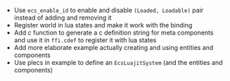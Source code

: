 - Use `ecs_enable_id` to enable and disable `(Loaded, Loadable)` pair instead
  of adding and removing it
- Register world in lua states and make it work with the binding
- Add c function to generate a c definition string for meta components and use
  it in `ffi.cdef` to register it with lua states
- Add more elaborate example actually creating and using entities and components
- Use plecs in example to define an `EcsLuajitSystem` (and the entities and
  components)
